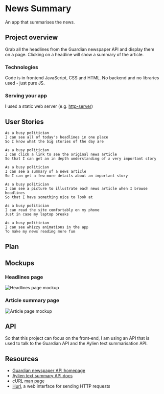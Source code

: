 # News Summary

An app that summarises the news.

## Project overview

Grab all the headlines from the Guardian newspaper API and display them on a page.  Clicking on a headline will show a summary of the article.

### Technologies

Code is in frontend JavaScript, CSS and HTML.  No backend and no libraries used - just pure JS.

### Serving your app

I used a static web server (e.g. [http-server](https://www.npmjs.com/package/http-server))

## User Stories

```
As a busy politician
I can see all of today's headlines in one place
So I know what the big stories of the day are

As a busy politician
I can click a link to see the original news article
So that I can get an in depth understanding of a very important story

As a busy politician
I can see a summary of a news article
So I can get a few more details about an important story

As a busy politician
I can see a picture to illustrate each news article when I browse headlines
So that I have something nice to look at

As a busy politician
I can read the site comfortably on my phone
Just in case my laptop breaks

As a busy politician
I can see whizzy animations in the app
To make my news reading more fun
```

## Plan






## Mockups

### Headlines page

![Headlines page mockup](/images/news-summary-project-headlines-page-mockup.png)

### Article summary page

![Article page mockup](/images/news-summary-project-article-page-mockup.png)

## API

So that this project can focus on the front-end, I am using an API that is used to talk to the Guardian API and the Aylien text summarisation API. 

## Resources

* [Guardian newspaper API homepage](http://open-platform.theguardian.com/documentation/)
* [Aylien text summary API docs](http://docs.aylien.com/docs/summarize)
* cURL [man page](https://curl.haxx.se/docs/manpage.html)
* [Hurl](https://www.hurl.it/), a web interface for sending HTTP requests
